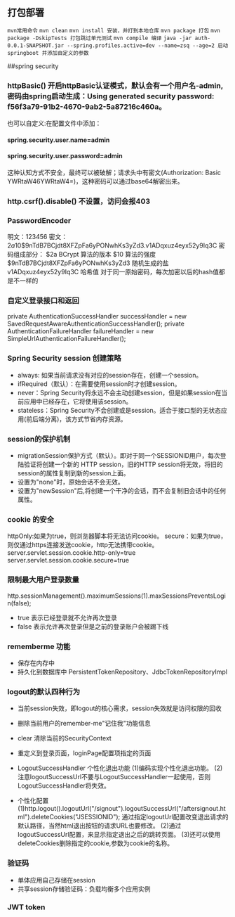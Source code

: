 ## 打包部署
`mvn常用命令`
`mvn clean`
`mvn install 安装，并打到本地仓库`
`mvn package 打包`
`mvn package -DskipTests 打包跳过单元测试` 
`mvn compile 编译`
`java -jar auth-0.0.1-SNAPSHOT.jar --spring.profiles.active=dev --name=zsq --age=2 启动springboot 并添加自定义的参数` 

##spring security
### httpBasic() 开启httpBasic认证模式，默认会有一个用户名-admin,密码由spring启动生成：Using generated security password: f56f3a79-91b2-4670-9ab2-5a87216c460a。
也可以自定义:在配置文件中添加：
#### spring.security.user.name=admin
#### spring.security.user.password=admin
这种认知方式不安全，最终可以被破解；请求头中有密文(Authorization: Basic YWRtaW46YWRtaW4=)，这种密码可以通过base64解密出来。
### http.csrf().disable() 不设置，访问会报403
### PasswordEncoder
明文：123456
密文：$2a$10$9nTdB7BCjdt8XFZpFa6yPONwhKs3yZd3.v1ADqxuz4eyx52y9Iq3C
密码组成部分：
$2a   BCrypt 算法的版本
$10   算法的强度
$9nTdB7BCjdt8XFZpFa6yPONwhKs3yZd3 随机生成的盐
v1ADqxuz4eyx52y9Iq3C              哈希值
对于同一原始密码，每次加密以后的hash值都是不一样的
### 自定义登录接口和返回
private AuthenticationSuccessHandler successHandler = new SavedRequestAwareAuthenticationSuccessHandler();
private AuthenticationFailureHandler failureHandler = new SimpleUrlAuthenticationFailureHandler();
### Spring Security session 创建策略
* always: 如果当前请求没有对应的session存在，创建一个session。
* ifRequired（默认）：在需要使用session时才创建session。
* never：Spring Security将永远不会主动创建session，但是如果session在当前应用中已经存在，它将使用该session。
* stateless：Spring Security不会创建或是session。适合于接口型的无状态应用(前后端分离)，该方式节省内存资源。
### session的保护机制
* migrationSession保护方式（默认）。即对于同一个SESSIONID用户，每次登陆验证将创建一个新的
HTTP session，旧的HTTP session将无效，将旧的session的属性复制到新的session上面。
* 设置为"none"时，原始会话不会无效。
* 设置为"newSession"后,将创建一个干净的会话，而不会复制旧会话中的任何属性。
### cookie 的安全
httpOnly:如果为true，则浏览器脚本将无法访问cookie。
secure：如果为true，则仅通过https连接发送cookie，http无法携带cookie。
server.servlet.session.cookie.http-only=true
server.servlet.session.cookie.secure=true
### 限制最大用户登录数量
 http.sessionManagement().maximumSessions(1).maxSessionsPreventsLogin(false);
 * true 表示已经登录就不允许再次登录
 * false 表示允许再次登录但是之前的登录账户会被踢下线
### rememberme 功能
* 保存在内存中
* 持久化到数据库中
 PersistentTokenRepository、JdbcTokenRepositoryImpl
### logout的默认四种行为
* 当前session失效，即logout的核心需求，session失效就是访问权限的回收
* 删除当前用户的remember-me"记住我"功能信息 
* clear 清除当前的SecurityContext
* 重定义到登录页面，loginPage配置项指定的页面

* LogoutSuccessHandler 个性化退出功能
  (1)编码实现个性化退出功能。
  (2)注意logoutSuccessUrl不要与LogoutSuccessHandler一起使用，否则LogoutSuccessHandler将失效。
* 个性化配置  
(1)http.logout().logoutUrl("/signout").logoutSuccessUrl("/aftersignout.html").deleteCookies("JSESSIONID");
通过指定logoutUrl配置改变退出请求的默认路径，当然html退出按钮的请求URL也要修改。
(2)通过logoutSuccessUrl配置，来显示指定退出之后的跳转页面。
(3)还可以使用deleteCookies删除指定的cookie,参数为cookie的名称。

### 验证码
* 单体应用自己存储在session
* 共享session存储验证码：负载均衡多个应用实例

### JWT token